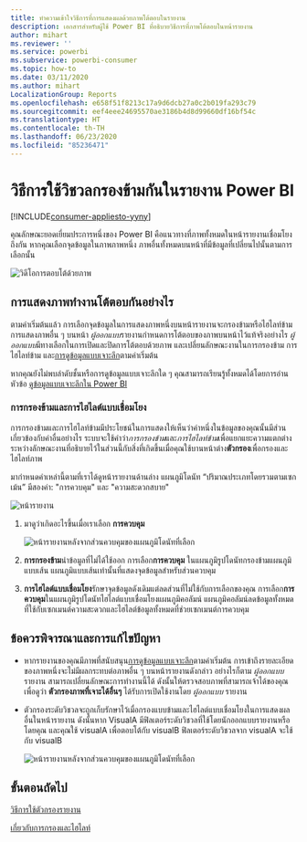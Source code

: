 ```yaml
---
title: ทำความเข้าใจวิธีการที่การแสดงผลด้วยภาพโต้ตอบในรายงาน
description: เอกสารสำหรับผู้ใช้ Power BI ที่อธิบายวิธีการที่ภาพโต้ตอบในหน้ารายงาน
author: mihart
ms.reviewer: ''
ms.service: powerbi
ms.subservice: powerbi-consumer
ms.topic: how-to
ms.date: 03/11/2020
ms.author: mihart
LocalizationGroup: Reports
ms.openlocfilehash: e658f51f8213c17a9d6dcb27a0c2b019fa293c79
ms.sourcegitcommit: eef4eee24695570ae3186b4d8d99660df16bf54c
ms.translationtype: HT
ms.contentlocale: th-TH
ms.lasthandoff: 06/23/2020
ms.locfileid: "85236471"
---
```

# <a name="how-visuals-cross-filter-each-other-in-a-power-bi-report"></a>วิธีการใช้วิชวลกรองข้ามกันในรายงาน Power BI

[!INCLUDE[consumer-appliesto-yyny](../includes/consumer-appliesto-yyny.md)]

คุณลักษณะยอดเยี่ยมประการหนึ่งของ Power BI คือแนวทางที่ภาพทั้งหมดในหน้ารายงานเชื่อมโยงถึงกัน หากคุณเลือกจุดข้อมูลในภาพภาพหนึ่ง ภาพอื่นทั้งหมดบนหน้าที่มีข้อมูลที่เปลี่ยนไปนั้นตามการเลือกนั้น 

![วิดีโอการตอบโต้ด้วยภาพ](media/end-user-interactions/interactions.gif)

## <a name="how-visuals-interact-with-each-other"></a>การแสดงภาพทำงานโต้ตอบกันอย่างไร

ตามค่าเริ่มต้นแล้ว การเลือกจุดข้อมูลในการแสดงภาพหนึ่งบนหน้ารายงานจะกรองข้ามหรือไฮไลท์ข้ามการแสดงภาพอื่น ๆ บนหน้า *ผู้ออกแบบ*รายงานกำหนดการโต้ตอบของภาพบนหน้าไว้แท้จริงอย่างไร *ผู้ออกแบบ*มีทางเลือกในการเปิดและปิดการโต้ตอบด้วยภาพ และเปลี่ยนลักษณะงานในการกรองข้าม การไฮไลท์ข้าม และ[การดูข้อมูลแบบเจาะลึก](end-user-drill.md)ตามค่าเริ่มต้น 

หากคุณยังไม่พบลำดับชั้นหรือการดูข้อมูลแบบเจาะลึกใด ๆ คุณสามารถเรียนรู้ทั้งหมดได้โดยการอ่านหัวข้อ [ดูข้อมูลแบบเจาะลึกใน Power BI](end-user-drill.md) 

### <a name="cross-filtering-and-cross-highlighting"></a>การกรองข้ามและการไฮไลต์แบบเชื่อมโยง

การกรองข้ามและการไฮไลท์ข้ามมีประโยชน์ในการแสดงให้เห็นว่าค่าหนึ่งในข้อมูลของคุณนั้นมีส่วนเกี่ยวข้องกับค่าอื่นอย่างไร ระบบจะใช้คำว่า*การกรองข้าม*และ*การไฮไลท์ข้าม*เพื่อแยกแยะความแตกต่างระหว่างลักษณะงานที่อธิบายไว้ในส่วนนี้กับสิ่งที่เกิดขึ้นเมื่อคุณใช้บานหน้าต่าง**ตัวกรอง**เพื่อกรองและไฮไลท์ภาพ  

มากำหนดคำเหล่านี้ตามที่เราได้ดูหน้ารายงานด้านล่าง แผนภูมิโดนัท “ปริมาณประเภทโดยรวมตามเซกเม้น” มีสองค่า: "การควบคุม" และ "ความสะดวกสบาย" 

![หน้ารายงาน](media/end-user-interactions/power-bi-interactions-before.png)

1. มาดูว่าเกิดอะไรขึ้นเมื่อเราเลือก **การควบคุม**

    ![หน้ารายงานหลังจากส่วนควบคุมของแผนภูมิโดนัทที่เลือก](media/end-user-interactions/power-bi-interactions-after.png)

2. **การกรองข้าม**นำข้อมูลที่ไม่ได้ใช้ออก การเลือก**การควบคุม** ในแผนภูมิรูปโดนัทกรองข้ามแผนภูมิแบบเส้น แผนภูมิแบบเส้นเท่านั้นที่แสดงจุดข้อมูลสำหรับส่วนควบคุม 

3. **การไฮไลต์แบบเชื่อมโยง**รักษาจุดข้อมูลดังเดิมแต่ลดส่วนที่ไม่ใช้กับการเลือกของคุณ การเลือก**การควบคุม**ในแผนภูมิรูปโดนัทไฮไลต์แบบเชื่อมโยงแผนภูมิคอลัมน์ แผนภูมิคอลัมน์ลดข้อมูลทั้งหมดที่ใช้กับเซกเมนต์ความสะดวกและไฮไลต์ข้อมูลทั้งหมดที่ช่วยเซกเมนต์การควบคุม 


## <a name="considerations-and-troubleshooting"></a>ข้อควรพิจารณาและการแก้ไขปัญหา
- หากรายงานของคุณมีภาพที่สนับสนุน[การดูข้อมูลแบบเจาะลึก](end-user-drill.md)ตามค่าเริ่มต้น การเข้าถึงรายละเอียดของภาพหนึ่งจะไม่มีผลกระทบต่อภาพอื่น ๆ บนหน้ารายงานดังกล่าว อย่างไรก็ตาม *ผู้ออกแบบ* รายงาน สามารถเปลี่ยนลักษณะการทำงานนี้ได้ ดังนั้นให้ตรวจสอบภาพที่สามารถเจ้าได้ของคุณเพื่อดูว่า **ตัวกรองภาพที่เจาะได้อื่นๆ** ได้รับการเปิดใช้งานโดย *ผู้ออกแบบ* รายงาน
    
- ตัวกรองระดับวิชวลจะถูกเก็บรักษาไว้เมื่อกรองแบบข้ามและไฮไลต์แบบเชื่อมโยงในการแสดงผลอื่นในหน้ารายงาน ดังนั้นหาก VisualA มีฟิลเตอร์ระดับวิชวลที่ใช้โดยนักออกแบบรายงานหรือโดยคุณ และคุณใช้ visualA เพื่อตอบโต้กับ visualB ฟิลเตอร์ระดับวิชวลจาก visualA จะใช้กับ visualB

    ![หน้ารายงานหลังจากส่วนควบคุมของแผนภูมิโดนัทที่เลือก](media/end-user-interactions/power-bi-visual-filters.png)

## <a name="next-steps"></a>ขั้นตอนถัดไป
[วิธีการใช้ตัวกรองรายงาน](../consumer/end-user-report-filter.md)


[เกี่ยวกับการกรองและไฮไลท์](end-user-report-filter.md)
